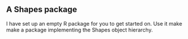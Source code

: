 A Shapes package
----------------

I have set up an empty R package for you to get started on. Use it make make a package implementing the Shapes object hierarchy.
